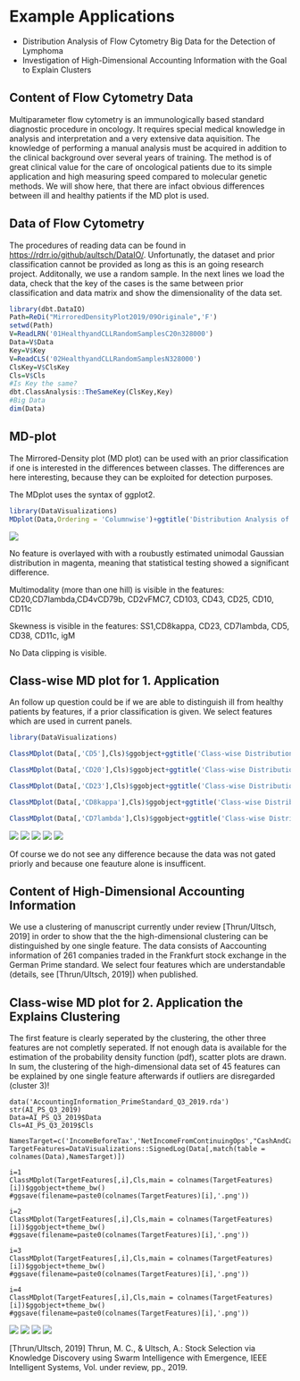 # Example Applications

- Distribution Analysis of Flow Cytometry Big Data for the Detection of Lymphoma
- Investigation of High-Dimensional Accounting Information with the Goal to Explain Clusters

## Content of Flow Cytometry Data

Multiparameter flow cytometry is an immunologically based standard diagnostic procedure in oncology. It requires special medical knowledge in analysis and interpretation and a very extensive data aquisition. The knowledge of performing a manual analysis must be acquired in addition to the clinical background over several years of training. The method is of great clinical value for the care of oncological patients due to its simple application and high measuring speed compared to molecular genetic methods. We will show here, that there are infact obvious differences between ill and healthy patients if the MD plot is used.

## Data of Flow Cytometry
The procedures of reading data can be found in https://rdrr.io/github/aultsch/DataIO/. Unfortunatly, the dataset and prior classification cannot be provided as long as this is an going research project. Additonally, we use a random sample. In the next lines we load the data, check that the key of the cases is the same between prior classification and data matrix and show the dimensionality of the data set. 

```r
library(dbt.DataIO)
Path=ReDi("MirroredDensityPlot2019/09Originale",'F')
setwd(Path)
V=ReadLRN('01HealthyandCLLRandomSamplesC20n328000')
Data=V$Data
Key=V$Key
V=ReadCLS('02HealthyandCLLRandomSamplesN328000')
ClsKey=V$ClsKey
Cls=V$Cls
#Is Key the same?
dbt.ClassAnalysis::TheSameKey(ClsKey,Key)
#Big Data
dim(Data)
```

## MD-plot

The Mirrored-Density plot (MD plot) can be used with an prior classification if one is interested in the differences between classes. The differences are here interesting, because they can be exploited for detection purposes.

The MDplot uses the syntax of ggplot2.

```r
library(DataVisualizations)
MDplot(Data,Ordering = 'Columnwise')+ggtitle('Distribution Analysis of Flow Cytometry')+xlab('Feautres of Flow Cytometry')+ylab('Pareto Density Estimation (PDE)')
```
![](FuerDoku/FlowCyotometry.jpeg)

No feature is overlayed with with a roubustly estimated unimodal Gaussian distribution  in magenta, meaning that statistical testing showed a significant difference.

Multimodality (more than one hill) is visible in the features: CD20,CD7lambda,CD4vCD79b, CD2vFMC7, CD103, CD43, CD25, CD10, CD11c

Skewness is visible in the features: SS1,CD8kappa, CD23, CD7lambda, CD5, CD38, CD11c, igM

No Data clipping is visible.

## Class-wise MD plot for 1. Application
An follow up question could be if we are able to distinguish ill from healthy patients by features, if a prior classification is given.
We select features which are used in current panels. 

```r
library(DataVisualizations)

ClassMDplot(Data[,'CD5'],Cls)$ggobject+ggtitle('Class-wise Distribution Analysis of Flow Cytometry Feature')+xlab('CD5')+ylab('Pareto Density Estimation (PDE)')

ClassMDplot(Data[,'CD20'],Cls)$ggobject+ggtitle('Class-wise Distribution Analysis of Flow Cytometry Feature')+xlab('CD20')+ylab('Pareto Density Estimation (PDE)')

ClassMDplot(Data[,'CD23'],Cls)$ggobject+ggtitle('Class-wise Distribution Analysis of Flow Cytometry Feature')+xlab('CD23')+ylab('Pareto Density Estimation (PDE)')

ClassMDplot(Data[,'CD8kappa'],Cls)$ggobject+ggtitle('Class-wise Distribution Analysis of Flow Cytometry Feature')+xlab('Kappa')+ylab('Pareto Density Estimation (PDE)')

ClassMDplot(Data[,'CD7lambda'],Cls)$ggobject+ggtitle('Class-wise Distribution Analysis of Flow Cytometry Feature')+xlab('Lambda')+ylab('Pareto Density Estimation (PDE)')

```
![](FuerDoku/CD5.png)
![](FuerDoku/CD20.png)
![](FuerDoku/CD23.png)
![](FuerDoku/CD8kappa.png)
![](FuerDoku/CD7lambda.png)

Of course we do not see any difference because the data was not gated priorly and because one feauture alone is insufficent.

## Content of High-Dimensional Accounting Information
We use a clustering of manuscript currently under review [Thrun/Ultsch, 2019] in order to show that the the high-dimensional clustering can be distinguished by one single feature. The data consists of Aaccounting information of 261 companies traded in the Frankfurt stock exchange in the German Prime standard. We select four features which are understandable (details, see [Thrun/Ultsch, 2019]) when published. 

## Class-wise MD plot for 2. Application the Explains Clustering

The first feature is clearly seperated by the clustering, the other three features are not completly seperated. If not enough data is available for the estimation of the probability density function (pdf), scatter plots are drawn. In sum, the clustering of the high-dimensional data set of 45 features can be explained by one single feature afterwards if outliers are disregarded (cluster 3)!

```{r}
data('AccountingInformation_PrimeStandard_Q3_2019.rda')
str(AI_PS_Q3_2019)
Data=AI_PS_Q3_2019$Data
Cls=AI_PS_Q3_2019$Cls

NamesTarget=c('IncomeBeforeTax','NetIncomeFromContinuingOps',"CashAndCashEquivalents","OperatingIncomeorLoss")
TargetFeatures=DataVisualizations::SignedLog(Data[,match(table = colnames(Data),NamesTarget)])

i=1
ClassMDplot(TargetFeatures[,i],Cls,main = colnames(TargetFeatures)[i])$ggobject+theme_bw()
#ggsave(filename=paste0(colnames(TargetFeatures)[i],'.png'))

i=2
ClassMDplot(TargetFeatures[,i],Cls,main = colnames(TargetFeatures)[i])$ggobject+theme_bw()
#ggsave(filename=paste0(colnames(TargetFeatures)[i],'.png'))

i=3
ClassMDplot(TargetFeatures[,i],Cls,main = colnames(TargetFeatures)[i])$ggobject+theme_bw()
#ggsave(filename=paste0(colnames(TargetFeatures)[i],'.png'))

i=4
ClassMDplot(TargetFeatures[,i],Cls,main = colnames(TargetFeatures)[i])$ggobject+theme_bw()
#ggsave(filename=paste0(colnames(TargetFeatures)[i],'.png'))

```
![](FuerDoku/IncomeBeforeTax.png)
![](FuerDoku/NetIncomeFromContinuingOps.png)
![](FuerDoku/CashAndCashEquivalents.png)
![](FuerDoku/OperatingIncomeorLoss.png)

[Thrun/Ultsch, 2019] Thrun, M. C., & Ultsch, A.: Stock Selection via Knowledge Discovery using Swarm Intelligence with Emergence, IEEE Intelligent Systems, Vol. under review, pp., 2019.
